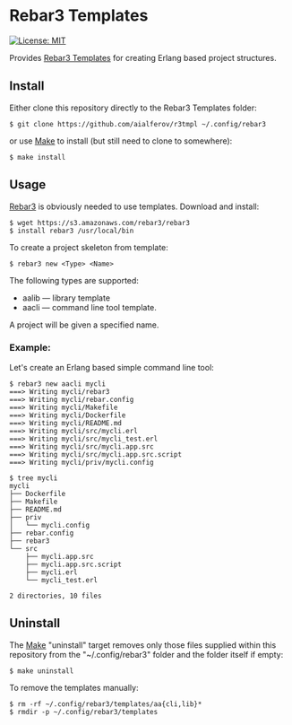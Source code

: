 # Rebar3 Templates

[![License: MIT][MIT badge]][MIT]

Provides [Rebar3 Templates] for creating Erlang based project structures.

## Install

Either clone this repository directly to the Rebar3 Templates folder:

```
$ git clone https://github.com/aialferov/r3tmpl ~/.config/rebar3
```

or use [Make] to install (but still need to clone to somewhere):

```
$ make install
```

## Usage

[Rebar3] is obviously needed to use templates. Download and install:

```
$ wget https://s3.amazonaws.com/rebar3/rebar3
$ install rebar3 /usr/local/bin
```

To create a project skeleton from template:

```
$ rebar3 new <Type> <Name>
```

The following types are supported:

- aalib — library template
- aacli — command line tool template.

A project will be given a specified name.

### Example:

Let's create an Erlang based simple command line tool:

```
$ rebar3 new aacli mycli
===> Writing mycli/rebar3
===> Writing mycli/rebar.config
===> Writing mycli/Makefile
===> Writing mycli/Dockerfile
===> Writing mycli/README.md
===> Writing mycli/src/mycli.erl
===> Writing mycli/src/mycli_test.erl
===> Writing mycli/src/mycli.app.src
===> Writing mycli/src/mycli.app.src.script
===> Writing mycli/priv/mycli.config

$ tree mycli
mycli
├── Dockerfile
├── Makefile
├── README.md
├── priv
│   └── mycli.config
├── rebar.config
├── rebar3
└── src
    ├── mycli.app.src
    ├── mycli.app.src.script
    ├── mycli.erl
    └── mycli_test.erl

2 directories, 10 files
```

## Uninstall

The [Make] "uninstall" target removes only those files supplied within this
repository from the "~/.config/rebar3" folder and the folder itself if empty:

```
$ make uninstall
```

To remove the templates manually:

```
$ rm -rf ~/.config/rebar3/templates/aa{cli,lib}*
$ rmdir -p ~/.config/rebar3/templates
```

<!-- Links -->
[MIT]: https://opensource.org/licenses/MIT
[Rebar3]: https://www.rebar3.org
[Rebar3 Templates]: https://www.rebar3.org/docs/using-templates
[Make]: https://www.gnu.org/software/make

<!-- Badges -->
[MIT badge]: https://img.shields.io/badge/License-MIT-yellow.svg?style=flat-square
